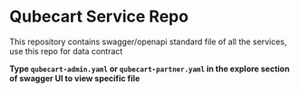 # Qubecart Service Repo
This repository contains swagger/openapi standard file of all the services, use this repo for data contract 

**Type `qubecart-admin.yaml` or `qubecart-partner.yaml` in the  explore section of swagger UI to view specific file**
